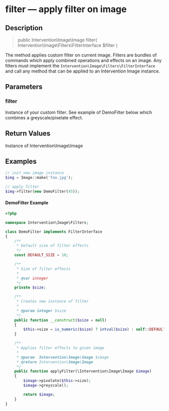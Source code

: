 # filter — apply filter on image

## Description

> public Intervention\Image\Image filter( Intervention\Image\Filters\FilterInterface $filter )

The method applies custom filter on current image. Filters are bundles of commands which apply combined operations and effects on an image. Any filters must implement the ```Intervention\Image\Filters\FilterInterface```  and call any method that can be applied to an Intervention Image instance.

## Parameters

### filter

Instance of your custom filter. See example of DemoFilter below which combines a greyscale/pixelate effect.

## Return Values
Instance of Intervention\Image\Image

## Examples

```php
// init new image instance
$img = Image::make('foo.jpg');

// apply filter
$img->filter(new DemoFilter(45));
```

#### DemoFilter Example

```php
<?php

namespace Intervention\Image\Filters;

class DemoFilter implements FilterInterface
{
    /**
     * Default size of filter effects
     */
    const DEFAULT_SIZE = 10;

    /**
     * Size of filter effects
     *
     * @var integer
     */
    private $size;

    /**
     * Creates new instance of filter
     *
     * @param integer $size
     */
    public function __construct($size = null)
    {
        $this->size = is_numeric($size) ? intval($size) : self::DEFAULT_SIZE;
    }

    /**
     * Applies filter effects to given image
     *
     * @param  Intervention\Image\Image $image
     * @return Intervention\Image\Image
     */
    public function applyFilter(\Intervention\Image\Image $image)
    {
        $image->pixelate($this->size);
        $image->greyscale();

        return $image;
    }
}
```